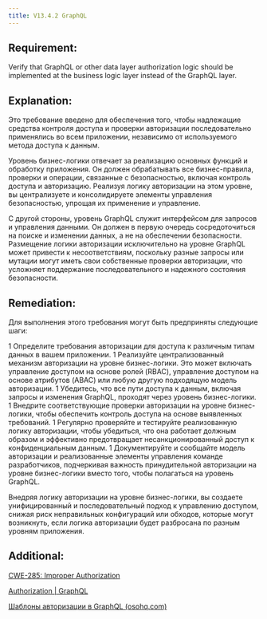 ```yaml
---
title: V13.4.2 GraphQL
---
```




## Requirement:

Verify that GraphQL or other data layer authorization logic should be implemented at the business logic layer instead of the GraphQL layer.

## Explanation:

Это требование введено для обеспечения того, чтобы надлежащие средства контроля доступа и проверки авторизации последовательно применялись во всем приложении, независимо от используемого метода доступа к данным.

Уровень бизнес-логики отвечает за реализацию основных функций и обработку приложения. Он должен обрабатывать все бизнес-правила, проверки и операции, связанные с безопасностью, включая контроль доступа и авторизацию. Реализуя логику авторизации на этом уровне, вы централизуете и консолидируете элементы управления безопасностью, упрощая их применение и управление.

С другой стороны, уровень GraphQL служит интерфейсом для запросов и управления данными. Он должен в первую очередь сосредоточиться на поиске и изменении данных, а не на обеспечении безопасности. Размещение логики авторизации исключительно на уровне GraphQL может привести к несоответствиям, поскольку разные запросы или мутации могут иметь свои собственные проверки авторизации, что усложняет поддержание последовательного и надежного состояния безопасности.

## Remediation:

Для выполнения этого требования могут быть предприняты следующие шаги:

1 Определите требования авторизации для доступа к различным типам данных в вашем приложении.
1 Реализуйте централизованный механизм авторизации на уровне бизнес-логики. Это может включать управление доступом на основе ролей (RBAC), управление доступом на основе атрибутов (ABAC) или любую другую подходящую модель авторизации.
1 Убедитесь, что все пути доступа к данным, включая запросы и изменения GraphQL, проходят через уровень бизнес-логики.
1 Внедрите соответствующие проверки авторизации на уровне бизнес-логики, чтобы обеспечить контроль доступа на основе выявленных требований.
1 Регулярно проверяйте и тестируйте реализованную логику авторизации, чтобы убедиться, что она работает должным образом и эффективно предотвращает несанкционированный доступ к конфиденциальным данным.
1 Документируйте и сообщайте модель авторизации и реализованные элементы управления команде разработчиков, подчеркивая важность принудительной авторизации на уровне бизнес-логики вместо того, чтобы полагаться на уровень GraphQL.


Внедряя логику авторизации на уровне бизнес-логики, вы создаете унифицированный и последовательный подход к управлению доступом, снижая риск неправильных конфигураций или обходов, которые могут возникнуть, если логика авторизации будет разбросана по разным уровням приложения.

## Additional:

[CWE-285: Improper Authorization](https://cwe.mitre.org/data/definitions/285.html)

[Authorization | GraphQL](https://graphql.org/learn/authorization/)

[Шаблоны авторизации в GraphQL (osohq.com)](https://www.osohq.com/post/graphql-authorization)




